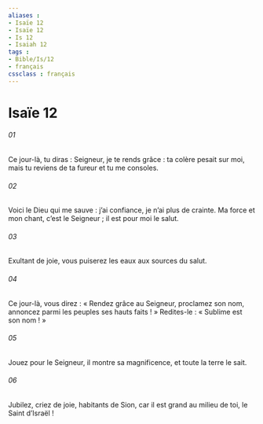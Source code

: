 ```yaml
---
aliases : 
- Isaïe 12
- Isaïe 12
- Is 12
- Isaiah 12
tags : 
- Bible/Is/12
- français
cssclass : français
---
```


# Isaïe 12

###### 01
Ce jour-là, tu diras :
Seigneur, je te rends grâce :
ta colère pesait sur moi,
mais tu reviens de ta fureur
et tu me consoles.
###### 02
Voici le Dieu qui me sauve :
j’ai confiance, je n’ai plus de crainte.
Ma force et mon chant, c’est le Seigneur ;
il est pour moi le salut.
###### 03
Exultant de joie,
vous puiserez les eaux
aux sources du salut.
###### 04
Ce jour-là, vous direz :
« Rendez grâce au Seigneur,
proclamez son nom,
annoncez parmi les peuples ses hauts faits ! »
Redites-le : « Sublime est son nom ! »
###### 05
Jouez pour le Seigneur,
il montre sa magnificence,
et toute la terre le sait.
###### 06
Jubilez, criez de joie,
habitants de Sion,
car il est grand au milieu de toi,
le Saint d’Israël !
